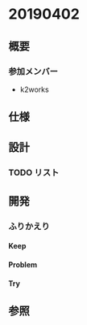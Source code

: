 # 20190402

## 概要

### 参加メンバー

- k2works

## 仕様

## 設計

### TODO リスト

## 開発

### ふりかえり

#### Keep

#### Problem

#### Try

## 参照
